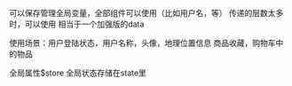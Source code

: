 可以保存管理全局变量，全部组件可以使用（比如用户名，等）
传递的层数太多时，可以使用
相当于一个加强版的data

使用场景：用户登陆状态，用户名称，头像，地理位置信息
商品收藏，购物车中的物品

全局属性$store
全局状态存储在state里